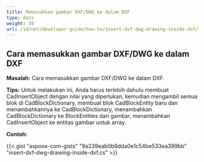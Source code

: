 ```yaml
---
title: Memasukkan gambar DXF/DWG ke dalam DXF
type: docs
weight: 39
url: /id/net/developer-guide/how-to/insert-dxf-dwg-drawing-inside-dxf/
---
```


## **Cara memasukkan gambar DXF/DWG ke dalam DXF**

**Masalah:** Cara memasukkan gambar DXF/DWG ke dalam DXF.

**Tips:** Untuk melakukan ini, Anda harus terlebih dahulu membuat CadInsertObject dengan nilai yang diperlukan, kemudian mengambil semua blok di CadBlockDictionary, membuat blok CadBlockEntity baru dan menambahkannya ke CadBlockDictionary, menambahkan CadBlockDictionary ke BlockEntities dari gambar, menambahkan CadInsertObject ke entitas gambar untuk array.

**Contoh:**

{{< gist "aspose-com-gists" "9a239eab0b9dda0e1c54be533ea399bb" "insert-dxf-dwg-drawing-inside-dxf.cs" >}}
